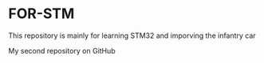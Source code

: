 # FOR-STM
This repository is mainly for learning STM32 and imporving the infantry car

My second repository on GitHub
